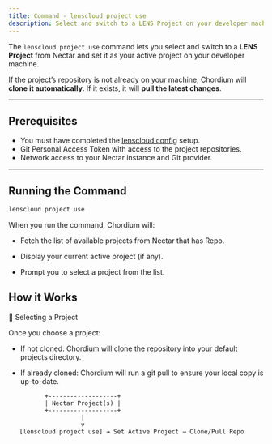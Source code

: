 ```yaml
---
title: Command - lenscloud project use
description: Select and switch to a LENS Project on your developer machine using Chordium.
---
```


The `lenscloud project use` command lets you select and switch to a **LENS Project** from Nectar and set it as your active project on your developer machine.  

If the project’s repository is not already on your machine, Chordium will **clone it automatically**. If it exists, it will **pull the latest changes**.

---

## Prerequisites

- You must have completed the [lenscloud config](../../02-configuring-nectar-with-dev) setup.
- Git Personal Access Token with access to the project repositories.
- Network access to your Nectar instance and Git provider.

---

## Running the Command

```bash
lenscloud project use
```

When you run the command, Chordium will:

- Fetch the list of available projects from Nectar that has Repo.

- Display your current active project (if any).

- Prompt you to select a project from the list.

## How it Works

🔹 Selecting a Project

Once you choose a project:

- If not cloned:
    Chordium will clone the repository into your default projects directory.

- If already cloned:
    Chordium will run a git pull to ensure your local copy is up-to-date.


```text
          +-------------------+
          | Nectar Project(s) |
          +-------------------+
                    |
                    v
   [lenscloud project use] → Set Active Project → Clone/Pull Repo
```